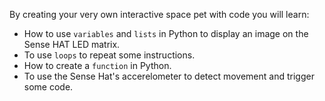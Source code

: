 By creating your very own interactive space pet with code you will learn:

- How to use `variables` and `lists` in Python to display an image on the Sense HAT LED matrix.
- To use `loops` to repeat some instructions.
- How to create a `function` in Python.
- To use the Sense Hat's accerelometer to detect movement and trigger some code.
